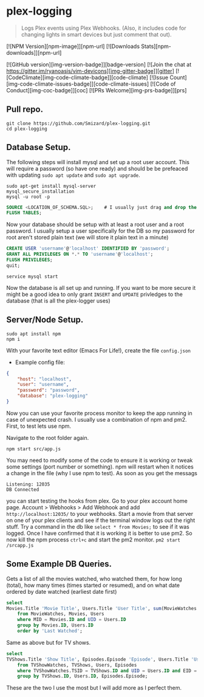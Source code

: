 # plex-logging
> Logs Plex events using Plex Webhooks. (Also, it includes code for changing lights in smart devices but just comment that out).

[![NPM Version][npm-image]][npm-url]
[![Downloads Stats][npm-downloads]][npm-url]

[![GitHub version][img-version-badge]][badge-version]
[![Join the chat at https://gitter.im/ryanoasis/vim-devicons][img-gitter-badge]][gitter]
[![CodeClimate][img-code-climate-badge]][code-climate]
[![Issue Count][img-code-climate-issues-badge]][code-climate-issues]
[![Code of Conduct][img-coc-badge]][coc]
[![PRs Welcome][img-prs-badge]][prs]


## Pull repo.
```shell
git clone https://github.com/Smizard/plex-logging.git
cd plex-logging
```

## Database Setup.
The following steps will install mysql and set up a root user account. This will require a password (so have one ready) and should be be prefeaced with updating `sudo apt update` and `sudo apt upgrade`.
```shell
sudo apt-get install mysql-server
mysql_secure_installation
mysql -u root -p
```
```SQL
SOURCE <LOCATION_OF_SCHEMA.SQL>;    # I usually just drag and drop the file. You will need to remove the single quotes though
FLUSH TABLES;
```
Now your database should be setup with at least a root user and a root password. I usually setup a user specifically for the DB so my password for root aren't stored plain text (we will store it plain text in a minute)

```SQL
CREATE USER 'username'@'localhost' IDENTIFIED BY 'password';
GRANT ALL PRIVILEGES ON *.* TO 'username'@'localhost';
FLUSH PRIVILEGES;
quit;
```
```shell
service mysql start
```

Now the database is all set up and running. If you want to be more secure it might be a good idea to only grant `INSERT` and `UPDATE` privledges to the database (that is all the plex-logger uses)

## Server/Node Setup.
```shell
sudo apt install npm
npm i
```
With your favorite text editor (Emacs For Life!), create the file `config.json`
* Example config file:
```json
{
    "host": "localhost",
    "user": "username",
    "password": "password",
    "database": "plex-logging"
}
```

Now you can use your favorite process monitor to keep the app running in case of unexpected crash. I usually use a combination of npm and pm2. First, to test lets use npm.

Navigate to the root folder again.
```shell
npm start src/app.js
```

You may need to modify some of the code to ensure it is working or tweak some settings (port number or something). npm will restart when it notices a change in the file (why I use npm to test). As soon as you get the messags
```
Listening: 12035
DB Connected
```

you can start testing the hooks from plex. Go to your plex account home page. Account > Webhooks > Add Webhook and add `http://localhost:12035/` to your webhooks. Start a movie from that server on one of your plex clients and see if the terminal window logs out the right stuff. Try a command in the db like `select * from Movies;` to see if it was logged. Once I have confirmed that it is working it is better to use pm2. So now kill the npm process `ctrl+c` and start the pm2 monitor. `pm2 start /srcapp.js`

## Some Example DB Queries.
Gets a list of all the movies watched, who watched them, for how long (total), how many times (times started or resumed), and on what date ordered by date watched (earliest date first)
```SQL
select
Movies.Title 'Movie Title', Users.Title 'User Title', sum(MovieWatches.Duration) / 3600000 'Total Time Watched(Hours)', count(Movies.ID and Users.ID) 'Watch Counts', max(MovieWatches.StartTime) 'Last Watched'
	from MovieWatches, Movies, Users
	where MID = Movies.ID and UID = Users.ID
	group by Movies.ID, Users.ID
	order by 'Last Watched';
```

Same as above but for TV shows.
```SQL
select
TVShows.Title 'Show Title', Episodes.Episode 'Episode', Users.Title 'User Title', sum(TVShowWatches.Duration) / 3600000 'Total Time Watched(Hours)', count(TVShows.ID and Users.ID) 'Watch Counts'
	from TVShowWatches, TVShows, Users, Episodes
	where TVShowWatches.TSID = TVShows.ID and UID = Users.ID and EID = Episodes.Episode
	group by TVShows.ID, Users.ID, Episodes.Episode;
```
These are the two I use the most but I will add more as I perfect them.
